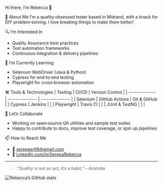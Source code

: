 Hi there, I’m Rebecca 👋

🎯 About Me
I’m a quality‑obsessed tester based in Midrand, with a knack for DIY problem‑solving. I love breaking things to make them better!

🔍 I’m Interested In
- Quality Assurance best practices
- Test automation frameworks
- Continuous integration & delivery pipelines

🌱 I’m Currently Learning
- Selenium WebDriver (Java & Python)
- Cypress for end‑to‑end testing
- Playwright for cross‑browser automation

🛠️ Tools & Technologies
| Testing | CI/CD | Version Control |
| -------------- | --------------- | --------------- |
| Selenium | GitHub Actions | Git & GitHub |
| Cypress | Jenkins | |
| Playwright | Travis CI | |
| JUnit & TestNG | | |

💬 Let’s Collaborate
- Working on open‑source QA utilities and sample test suites
- Happy to contribute to docs, improve test coverage, or spin up pipelines

📫 How to Reach Me
- 📧 [serepasr06@gmail.com](mailto:serepasr06@gmail.com)
- 🔗 [LinkedIn.com/in/SerepaRebecca](https://www.linkedin.com/)

---

> “Quality is not an act, it’s a habit.” – Aristotle

![Rebecca’s GitHub stats](https://github-readme-stats.vercel.app/api?username=RebeccaSer&show_icons=true&theme=default)

